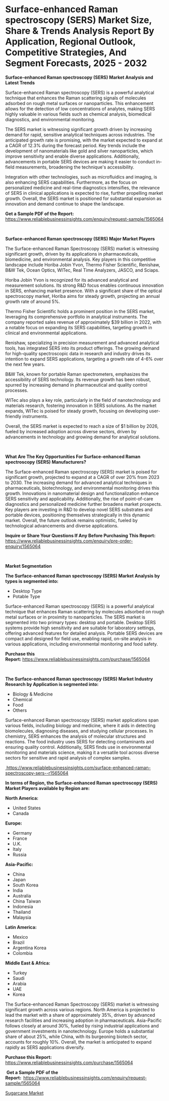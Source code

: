 <p><h1>Surface-enhanced Raman spectroscopy (SERS) Market Size, Share & Trends Analysis Report By Application, Regional Outlook, Competitive Strategies, And Segment Forecasts, 2025 - 2032</h1></p><p><strong>Surface-enhanced Raman spectroscopy (SERS) Market Analysis and Latest Trends</strong></p>
<p><p>Surface-enhanced Raman spectroscopy (SERS) is a powerful analytical technique that enhances the Raman scattering signals of molecules adsorbed on rough metal surfaces or nanoparticles. This enhancement allows for the detection of low concentrations of analytes, making SERS highly valuable in various fields such as chemical analysis, biomedical diagnostics, and environmental monitoring.</p><p>The SERS market is witnessing significant growth driven by increasing demand for rapid, sensitive analytical techniques across industries. The anticipated growth rate is promising, with the market expected to expand at a CAGR of 12.3% during the forecast period. Key trends include the development of nanomaterials like gold and silver nanoparticles, which improve sensitivity and enable diverse applications. Additionally, advancements in portable SERS devices are making it easier to conduct in-field measurements, broadening the technique's accessibility. </p><p>Integration with other technologies, such as microfluidics and imaging, is also enhancing SERS capabilities. Furthermore, as the focus on personalized medicine and real-time diagnostics intensifies, the relevance of SERS in clinical applications is expected to rise, further propelling market growth. Overall, the SERS market is positioned for substantial expansion as innovation and demand continue to shape the landscape.</p></p>
<p><strong>Get a Sample PDF of the Report:&nbsp;</strong> <a href="https://www.reliablebusinessinsights.com/enquiry/request-sample/1565064?utm_campaign=2738&utm_medium=2&utm_source=Github&utm_content=ia&utm_term=23032025&utm_id=surface-enhanced-raman-spectroscopy-sers">https://www.reliablebusinessinsights.com/enquiry/request-sample/1565064</a></p>
<p>&nbsp;</p>
<p><strong>Surface-enhanced Raman spectroscopy (SERS) Major Market Players</strong></p>
<p><p>The Surface-enhanced Raman Spectroscopy (SERS) market is witnessing significant growth, driven by its applications in pharmaceuticals, biomedicine, and environmental analysis. Key players in this competitive landscape include Horiba Jobin Yvon, Thermo Fisher Scientific, Renishaw, B&W Tek, Ocean Optics, WITec, Real Time Analyzers, JASCO, and Sciaps.</p><p>Horiba Jobin Yvon is recognized for its advanced analytical and measurement solutions. Its strong R&D focus enables continuous innovation in SERS, enhancing market presence. With a significant share of the optical spectroscopy market, Horiba aims for steady growth, projecting an annual growth rate of around 5%.</p><p>Thermo Fisher Scientific holds a prominent position in the SERS market, leveraging its comprehensive portfolio in analytical instruments. The company reported sales revenue of approximately $39 billion in 2022, with a notable focus on expanding its SERS capabilities, targeting growth in clinical and environmental applications.</p><p>Renishaw, specializing in precision measurement and advanced analytical tools, has integrated SERS into its product offerings. The growing demand for high-quality spectroscopic data in research and industry drives its intention to expand SERS applications, targeting a growth rate of 4-6% over the next few years.</p><p>B&W Tek, known for portable Raman spectrometers, emphasizes the accessibility of SERS technology. Its revenue growth has been robust, spurred by increasing demand in pharmaceutical and quality control processes.</p><p>WITec also plays a key role, particularly in the field of nanotechnology and materials research, fostering innovation in SERS solutions. As the market expands, WITec is poised for steady growth, focusing on developing user-friendly instruments.</p><p>Overall, the SERS market is expected to reach a size of $1 billion by 2026, fueled by increased adoption across diverse sectors, driven by advancements in technology and growing demand for analytical solutions.</p></p>
<p>&nbsp;</p>
<p><strong>What Are The Key Opportunities For Surface-enhanced Raman spectroscopy (SERS) Manufacturers?</strong></p>
<p><p>The Surface-enhanced Raman spectroscopy (SERS) market is poised for significant growth, projected to expand at a CAGR of over 20% from 2023 to 2030. The increasing demand for advanced analytical techniques in pharmaceuticals, biotechnology, and environmental monitoring drives this growth. Innovations in nanomaterial design and functionalization enhance SERS sensitivity and applicability. Additionally, the rise of point-of-care diagnostics and personalized medicine further broadens market prospects. Key players are investing in R&D to develop novel SERS substrates and portable devices, positioning themselves strategically in this dynamic market. Overall, the future outlook remains optimistic, fueled by technological advancements and diverse applications.</p></p>
<p><strong>Inquire or Share Your Questions If Any Before Purchasing This Report:</strong> <a href="https://www.reliablebusinessinsights.com/enquiry/pre-order-enquiry/1565064?utm_campaign=2738&utm_medium=2&utm_source=Github&utm_content=ia&utm_term=23032025&utm_id=surface-enhanced-raman-spectroscopy-sers">https://www.reliablebusinessinsights.com/enquiry/pre-order-enquiry/1565064</a></p>
<p>&nbsp;</p>
<p><strong>Market Segmentation</strong></p>
<p><strong>The Surface-enhanced Raman spectroscopy (SERS) Market Analysis by types is segmented into:</strong></p>
<p><ul><li>Desktop Type</li><li>Potable Type</li></ul></p>
<p><p>Surface-enhanced Raman spectroscopy (SERS) is a powerful analytical technique that enhances Raman scattering by molecules adsorbed on rough metal surfaces or in proximity to nanoparticles. The SERS market is segmented into two primary types: desktop and portable. Desktop SERS systems provide high sensitivity and are suitable for laboratory settings, offering advanced features for detailed analysis. Portable SERS devices are compact and designed for field use, enabling rapid, on-site analysis in various applications, including environmental monitoring and food safety.</p></p>
<p><strong>Purchase this Report:&nbsp;</strong><a href="https://www.reliablebusinessinsights.com/purchase/1565064?utm_campaign=2738&utm_medium=2&utm_source=Github&utm_content=ia&utm_term=23032025&utm_id=surface-enhanced-raman-spectroscopy-sers">https://www.reliablebusinessinsights.com/purchase/1565064</a></p>
<p>&nbsp;</p>
<p><strong>The Surface-enhanced Raman spectroscopy (SERS) Market Industry Research by Application is segmented into:</strong></p>
<p><ul><li>Biology & Medicine</li><li>Chemical</li><li>Food</li><li>Others</li></ul></p>
<p><p>Surface-enhanced Raman spectroscopy (SERS) market applications span various fields, including biology and medicine, where it aids in detecting biomolecules, diagnosing diseases, and studying cellular processes. In chemistry, SERS enhances the analysis of molecular structures and reactions. The food industry uses SERS for detecting contaminants and ensuring quality control. Additionally, SERS finds use in environmental monitoring and materials science, making it a versatile tool across diverse sectors for sensitive and rapid analysis of complex samples.</p></p>
<p><a href="https://www.reliablebusinessinsights.com/surface-enhanced-raman-spectroscopy-sers--r1565064?utm_campaign=2738&utm_medium=2&utm_source=Github&utm_content=ia&utm_term=23032025&utm_id=surface-enhanced-raman-spectroscopy-sers">&nbsp;https://www.reliablebusinessinsights.com/surface-enhanced-raman-spectroscopy-sers--r1565064</a></p>
<p><strong>In terms of Region, the Surface-enhanced Raman spectroscopy (SERS) Market Players available by Region are:</strong></p>
<p>
    <p> <strong> North America: </strong>
        <ul>
            <li>United States</li>
            <li>Canada</li>
        </ul>
        </p> 
    <p> <strong> Europe: </strong>
        <ul>
            <li>Germany</li>
            <li>France</li>
            <li>U.K.</li>
            <li>Italy</li>
            <li>Russia</li>
        </ul>
        </p> 
    <p> <strong> Asia-Pacific: </strong>
        <ul>
            <li>China</li>
            <li>Japan</li>
            <li>South Korea</li>
            <li>India</li>
            <li>Australia</li>
            <li>China Taiwan</li>
            <li>Indonesia</li>
            <li>Thailand</li>
            <li>Malaysia</li>
        </ul>
        </p> 
    <p> <strong> Latin America: </strong>
        <ul>
            <li>Mexico</li>
            <li>Brazil</li>
            <li>Argentina Korea</li>
            <li>Colombia</li>
        </ul>
        </p> 
    <p> <strong> Middle East & Africa: </strong>
        <ul>
            <li>Turkey</li>
            <li>Saudi</li>
            <li>Arabia</li>
            <li>UAE</li>
            <li>Korea</li>
        </ul>
    </p>
    </p>
<p><p>The Surface-enhanced Raman Spectroscopy (SERS) market is witnessing significant growth across various regions. North America is projected to lead the market with a share of approximately 35%, driven by advanced research facilities and increasing adoption in pharmaceuticals. Asia-Pacific follows closely at around 30%, fueled by rising industrial applications and government investments in nanotechnology. Europe holds a substantial share of about 25%, while China, with its burgeoning biotech sector, accounts for roughly 10%. Overall, the market is anticipated to expand rapidly as SERS applications diversify.</p></p>
<p><strong>Purchase this Report: </strong><a href="https://www.reliablebusinessinsights.com/purchase/1565064?utm_campaign=2738&utm_medium=2&utm_source=Github&utm_content=ia&utm_term=23032025&utm_id=surface-enhanced-raman-spectroscopy-sers">https://www.reliablebusinessinsights.com/purchase/1565064</a></p>
<p>&nbsp;<strong>Get a Sample PDF of the Report:&nbsp;&nbsp;</strong><a href="https://www.reliablebusinessinsights.com/enquiry/request-sample/1565064?utm_campaign=2738&utm_medium=2&utm_source=Github&utm_content=ia&utm_term=23032025&utm_id=surface-enhanced-raman-spectroscopy-sers">https://www.reliablebusinessinsights.com/enquiry/request-sample/1565064</a></p>
<p><strong></strong></p>
<p><p><a href="https://github.com/saaindosya/Market-Research-Report-List-1/blob/main/sugarcane-market.md?utm_campaign=2738&utm_medium=2&utm_source=Github&utm_content=ia&utm_term=23032025&utm_id=surface-enhanced-raman-spectroscopy-sers">Sugarcane Market</a></p></p>
